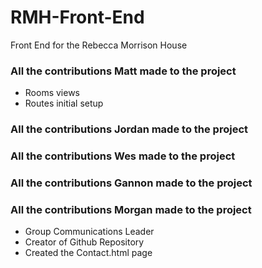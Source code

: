 # RMH-Front-End
Front End for the Rebecca Morrison House
<h3> All the contributions Matt made to the project</h3>
  <ul>
    <li>Rooms views</li>
    <li>Routes initial setup</li>
  </ul>
<h3> All the contributions Jordan made to the project</h3>
<h3> All the contributions Wes made to the project</h3>
<h3> All the contributions Gannon made to the project</h3>
<h3> All the contributions Morgan made to the project</h3>
  <ul>
    <li>Group Communications Leader</li>
    <li>Creator of Github Repository</li>
    <li>Created the Contact.html page</li>
  </ul>
